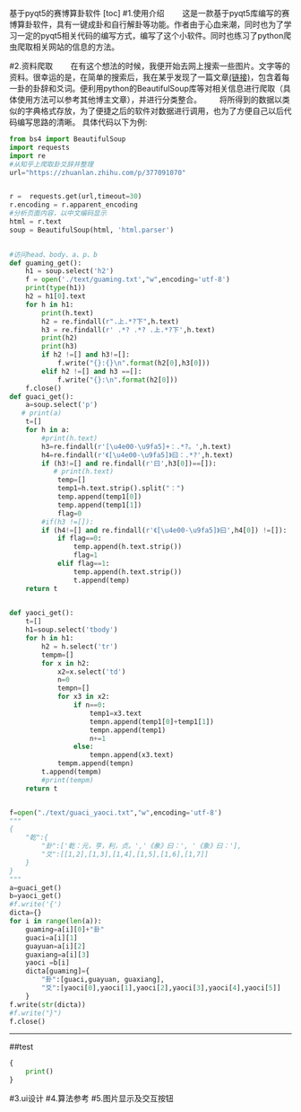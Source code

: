基于pyqt5的赛博算卦软件
[toc]
#1.使用介绍
&emsp;&emsp;这是一款基于pyqt5库编写的赛博算卦软件，具有一键成卦和自行解卦等功能。作者由于心血来潮，同时也为了学习一定的pyqt5相关代码的编写方式，编写了这个小软件。同时也练习了python爬虫爬取相关网站的信息的方法。

#2.资料爬取
&emsp;&emsp;在有这个想法的时候，我便开始去网上搜索一些图片。文字等的资料。很幸运的是，在简单的搜索后，我在某乎发现了一篇文章[(链接)](https://zhuanlan.zhihu.com/p/377091070)，包含着每一卦的卦辞和爻词。便利用python的BeautifulSoup库等对相关信息进行爬取（具体使用方法可以参考其他博主文章），并进行分类整合。
&emsp;&emsp;将所得到的数据以类似的字典格式存放，为了便捷之后的软件对数据进行调用，也为了方便自己以后代码编写思路的清晰。
具体代码以下为例:
```python
from bs4 import BeautifulSoup
import requests
import re
#从知乎上爬取卦爻辞并整理
url="https://zhuanlan.zhihu.com/p/377091070"


r =  requests.get(url,timeout=30)
r.encoding = r.apparent_encoding      
#分析页面内容，以中文编码显示
html = r.text
soup = BeautifulSoup(html, 'html.parser') 
 

#访问head、body、a、p、b
def guaming_get():
    h1 = soup.select('h2')
    f = open('./text/guaming.txt',"w",encoding='utf-8')
    print(type(h1))
    h2 = h1[0].text
    for h in h1:
        print(h.text)
        h2 = re.findall(r".上.*?下",h.text)
        h3 = re.findall(r' .*? .*? .上.*?下',h.text)
        print(h2)
        print(h3)
        if h2 !=[] and h3!=[]:
            f.write("{}:{}\n".format(h2[0],h3[0]))
        elif h2 !=[] and h3 ==[]:
            f.write("{}:\n".format(h2[0])) 
    f.close()
def guaci_get():
    a=soup.select('p')
   # print(a)
    t=[]
    for h in a:
        #print(h.text)
        h3=re.findall(r'[\u4e00-\u9fa5]+：.*?。',h.text)
        h4=re.findall(r'《[\u4e00-\u9fa5]》曰：.*?',h.text)
        if (h3!=[] and re.findall(r'曰',h3[0])==[]):
           # print(h.text)
            temp=[]
            temp1=h.text.strip().split("：")
            temp.append(temp1[0])
            temp.append(temp1[1])
            flag=0
        #if(h3 !=[]):
        if (h4!=[] and re.findall(r'《[\u4e00-\u9fa5]》曰',h4[0]) !=[]):
            if flag==0:
                temp.append(h.text.strip())
                flag=1
            elif flag==1:
                temp.append(h.text.strip())
                t.append(temp)
    return t
       

def yaoci_get():
    t=[]
    h1=soup.select('tbody')
    for h in h1:
        h2 = h.select('tr')
        tempm=[]
        for x in h2:
            x2=x.select('td')
            n=0
            tempn=[]
            for x3 in x2:
                if n==0:
                    temp1=x3.text
                    tempn.append(temp1[0]+temp1[1])
                    tempn.append(temp1)
                    n+=1
                else:
                    tempn.append(x3.text)
            tempm.append(tempn)
        t.append(tempm)
        #print(tempm)
    return t


f=open("./text/guaci_yaoci.txt","w",encoding='utf-8')
"""
{
    "乾":{
        "卦":['乾：元，亨，利，贞。','《彖》曰：', '《象》曰：'],
        "爻":[[1,2],[1,3],[1,4],[1,5],[1,6],[1,7]]
    }
}
"""
a=guaci_get()
b=yaoci_get()
#f.write('{')
dicta={}
for i in range(len(a)):
    guaming=a[i][0]+"卦"
    guaci=a[i][1]
    guayuan=a[i][2]
    guaxiang=a[i][3]
    yaoci =b[i] 
    dicta[guaming]={
        "卦":[guaci,guayuan, guaxiang],
        "爻":[yaoci[0],yaoci[1],yaoci[2],yaoci[3],yaoci[4],yaoci[5]]
    }
f.write(str(dicta))
#f.write("}")
f.close()
```
*****************
##test
```python
{
    print()
}
```

#3.ui设计
#4.算法参考
#5.图片显示及交互按钮